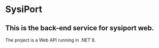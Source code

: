 # SysiPort

## This is the back-end service for sysiport web. 
The project is a Web API running in .NET 8.
